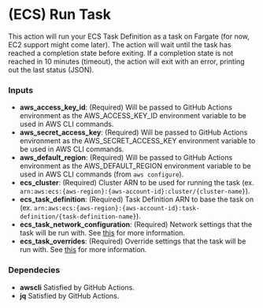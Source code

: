 
# (ECS) Run Task

This action will run your ECS Task Definition as a task on Fargate (for now, EC2 support might come later). The action will wait until the task has reached a completion state before exiting. If a completion state is not reached in 10 minutes (timeout), the action will exit with an error, printing out the last status (JSON).

### Inputs

* **aws_access_key_id**: (Required) Will be passed to GitHub Actions environment as the AWS_ACCESS_KEY_ID environment variable to be used in AWS CLI commands.
* **aws_secret_access_key**: (Required) Will be passed to GitHub Actions environment as the AWS_SECRET_ACCESS_KEY environment variable to be used in AWS CLI commands.
* **aws_default_region**: (Required) Will be passed to GitHub Actions environment as the AWS_DEFAULT_REGION environment variable to be used in AWS CLI commands (from `aws configure`).
* **ecs_cluster**: (Required) Cluster ARN to be used for running the task (ex. `arn:aws:ecs:{aws-region}:{aws-account-id}:cluster/{cluster-name}`). 
* **ecs_task_definition**: (Required) Task Definition ARN to base the task on (ex. `arn:aws:ecs:{aws-region}:{aws-account-id}:task-definition/{task-definition-name}`).
* **ecs_task_network_configuration**: (Required) Network settings that the task will be run with. See [this](https://docs.aws.amazon.com/AmazonECS/latest/developerguide/service-configure-network.html) for more information.
* **ecs_task_overrides**: (Required) Override settings that the task will be run with. See [this](https://docs.aws.amazon.com/cli/latest/reference/ecs/run-task.html) for more information.


### Dependecies

* **awscli** Satisfied by GitHub Actions.
* **jq** Satisfied by GitHub Actions.
